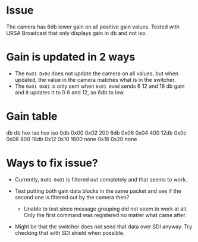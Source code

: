 # Issue
The camera has 6db lower gain on all positive gain values.
Tested with URSA Broadcast that only displays gain in db and not iso.

# Gain is updated in 2 ways
* The `0x01 0x0d` does not update the camera on all values, but when updated, the value in the camera matches what is in the switcher.
* The `0x01 0x01` is only sent when `0x01 0x0d` sends 6 12 and 18 db gain and it updates it to 0 6 and 12, so 6db to low.

# Gain table
db	 	db hex 	iso hex	iso
0db		0x00 	0x02	200
6db 	0x06 	0x04	400
12db 	0x0c 	0x08	800
18db 	0x12 	0x10	1600
none	0x18 	0x20	none

# Ways to fix issue?
* Currently, `0x01 0x01` is filtered out completely and that seems to work.

* Test putting both gain data blocks in the same packet and see if the second one is filtered out by the camera then?
	* Unable to test since message grouping did not seem to work at all. Only the first command was registered no matter what came after.

* Might be that the switcher does not send that data over SDI anyway. Try checking that with SDI shield when possible.
